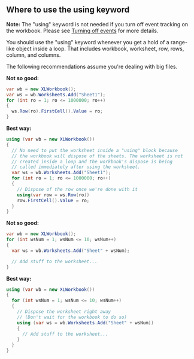 ## Where to use the using keyword

**Note:** The "using" keyword is not needed if you turn off event tracking on the workbook. Please see [Turning off events](Turning-off-events) for more details.  

You should use the "using" keyword whenever you get a hold of a range-like object inside a loop. That includes workbook, worksheet, row, rows, column, and columns.  

The following recommendations assume you're dealing with big files.  

**Not so good:**  
```c#
var wb = new XLWorkbook(); 
var ws = wb.Worksheets.Add("Sheet1");
for (int ro = 1; ro <= 1000000; ro++)
{
  ws.Row(ro).FirstCell().Value = ro;
}
```

**Best way:**  
```c#
using (var wb = new XLWorkbook())
{
  // No need to put the worksheet inside a "using" block because
  // the workbook will dispose of the sheets. The worksheet is not
  // created inside a loop and the workbook's dispose is being
  // called immediately after using the worksheet.
  var ws = wb.Worksheets.Add("Sheet1"); 
  for (int ro = 1; ro <= 1000000; ro++)
  {
    // Dispose of the row once we're done with it
    using(var row = ws.Row(ro))
    row.FirstCell().Value = ro;
  }
}
```

**Not so good:**  
```c#
var wb = new XLWorkbook();
for (int wsNum = 1; wsNum <= 10; wsNum++)
{
  var ws = wb.Worksheets.Add("Sheet" + wsNum);

  // Add stuff to the worksheet...
}
```

**Best way:**  
```c#
using (var wb = new XLWorkbook())
{
  for (int wsNum = 1; wsNum <= 10; wsNum++)
  {
    // Dispose the worksheet right away
    // (Don't wait for the workbook to do so)
    using (var ws = wb.Worksheets.Add("Sheet" + wsNum))
    {
      // Add stuff to the worksheet...
    }
  }
}
```
